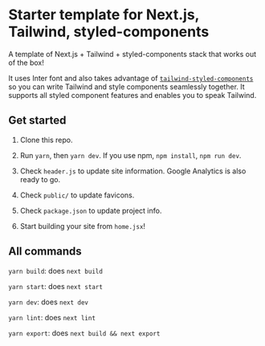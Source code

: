 # Starter template for Next.js, Tailwind, styled-components

A template of Next.js + Tailwind + styled-components stack that works out of the box! 

It uses Inter font and also takes advantage of [`tailwind-styled-components`](https://github.com/MathiasGilson/tailwind-styled-component) so you can write Tailwind and style components seamlessly together. It supports all styled component features and enables you to speak Tailwind.


## Get started

1. Clone this repo.

2. Run `yarn`, then `yarn dev`. If you use npm, `npm install`, `npm run dev`.

2. Check `header.js` to update site information. Google Analytics is also ready to go.

3. Check `public/` to update favicons.

4. Check `package.json` to update project info.

5. Start building your site from `home.jsx`!

## All commands

`yarn build`: does `next build`

`yarn start`: does `next start`

`yarn dev`: does `next dev`

`yarn lint`: does `next lint`

`yarn export`: does `next build && next export`
